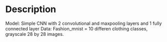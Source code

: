 # Description

Model: Simple CNN with 2 convolutional and maxpooling layers and 1 fully connected layer 
Data: Fashion_mnist = 10 differen clothing classes, grayscale 28 by 28 images.
